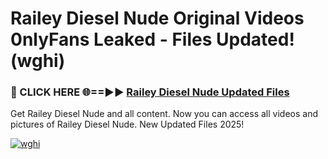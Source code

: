# Railey Diesel Nude Original Videos 0nlyFans Leaked - Files Updated! (wghi)

<h3>🔴 CLICK HERE 🌐==►► <a href="https://tinyurl.com/5h6xmrr3" rel="nofollow">Railey Diesel Nude Updated Files</a></h3>

Get Railey Diesel Nude and all content. Now you can access all videos and pictures of Railey Diesel Nude. New Updated Files 2025!

[![wghi](https://i.imgur.com/KVD873Z.gif)](https://tinyurl.com/5h6xmrr3)
